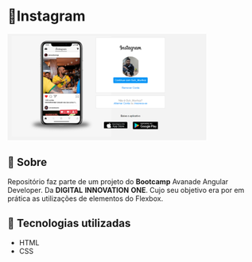 # 📸Instagram
 <img src="./img/readme.photo.png" width="400px">

 ## 📑 Sobre
 Repositório faz parte de um projeto do **Bootcamp** Avanade Angular Developer.
 Da **DIGITAL** **INNOVATION** **ONE**.
 Cujo seu objetivo era por em prática as utilizações de elementos do Flexbox.

 ## 🚀 Tecnologias utilizadas 
 - HTML
 - CSS